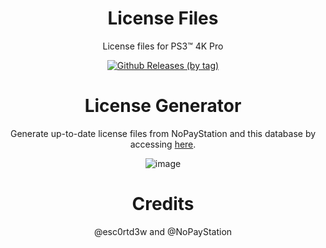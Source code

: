 <div align="center"> 

# License Files
License files for PS3™ 4K Pro

[![Github Releases (by tag)](https://img.shields.io/github/downloads/PS3-4K-Pro/License-Files/Licenses/total.svg?style=social)](https://github.com/PS3-4K-Pro/License-Files/releases/tag/Licenses)

# License Generator
Generate up-to-date license files from NoPayStation and this database by accessing [here](https://colab.research.google.com/drive/17aguSJTZ9Rf0KSKT4rJ5uT4bbqn5iajY?usp=sharing). 

![image](https://github.com/user-attachments/assets/1981b996-b7c2-4b35-9587-e796e0e50e7f)

# Credits 
@esc0rtd3w and @NoPayStation 
</div>
